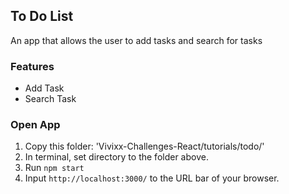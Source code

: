 ## To Do List
An app that allows the user to add tasks and search for tasks

### Features
- Add Task
- Search Task

### Open App
1. Copy this folder: 'Vivixx-Challenges-React/tutorials/todo/'
2. In terminal, set directory to the folder above.
3. Run `npm start`
4. Input `http://localhost:3000/` to the URL bar of your browser.
